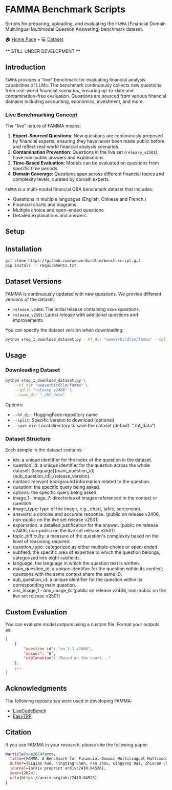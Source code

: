 # FAMMA Benchmark Scripts
Scripts for preparing, uploading, and evaluating the `FAMMA` (Financial Domain Multilingual Multimodal Question Answering) benchmark dataset.

🏠 [Home Page](https://huggingface.co/weaverbirdllm/famma) • 💻 [Dataset](https://huggingface.co/datasets/weaverbirdllm/famma) 



** STILL UNDER DEVELOPMENT **

## Introduction

`FAMMA` provides a "live" benchmark for evaluating financial analysis capabilities of LLMs. The benchmark continuously collects new questions from real-world financial scenarios, ensuring up-to-date and contamination-free evaluation. Questions are sourced from various financial domains including accounting, economics, investment, and more.

### Live Benchmarking Concept

The "live" nature of FAMMA means:
1. **Expert-Sourced Questions**: New questions are continuously proposed by financial experts, ensuring they have never been made public before and reflect real-world financial analysis scenarios.
2. **Contamination Prevention**: Questions in the live set (`release_v2501`) have non-public answers and explanations.
3. **Time-Based Evaluation**: Models can be evaluated on questions from specific time periods.
4. **Domain Coverage**: Questions span across different financial topics and complexity levels, curated by domain experts.

`FAMMA` is a multi-modal financial Q&A benchmark dataset that includes:
- Questions in multiple languages (English, Chinese and French.)
- Financial charts and diagrams
- Multiple choice and open-ended questions
- Detailed explanations and answers

## Setup

## Installation

```bash
git clone https://github.com/weaverbirdllm/bench-script.git
pip install -r requirements.txt
```

## Dataset Versions

FAMMA is continuously updated with new questions. We provide different versions of the dataset:

* `release_v2406`: The initial release containing xxxx questions.
* `release_v2501`: Latest release with additional questions and improvements

You can specify the dataset version when downloading:
```bash
python step_1_download_dataset.py --hf_dir "weaverbirdllm/famma" --split "release_v2406"
```

## Usage

### Downloading Dataset

```bash
python step_1_download_dataset.py \
    --hf_dir "weaverbirdllm/famma" \
    --split "release_v2406" \
    --save_dir "./hf_data"
```

Options:
- `--hf_dir`: HuggingFace repository name
- `--split`: Specific version to download (optional)
- `--save_dir`: Local directory to save the dataset (default: "./hf_data")

### Dataset Structure

Each sample in the dataset contains:
- idx: a unique identifier for the index of the question in the dataset.
- question_id: a unique identifier for the question across the whole dataset: {language}{main_question_id}{sub_question_id}_{release_version}.
- context: relevant background information related to the question.
- question: the specific query being asked.
- options: the specific query being asked.
- image_1- image_7: directories of images referenced in the context or question.
- image_type: type of the image, e.g., chart, table, screenshot.
- answers: a concise and accurate response. (public on release v2406, non-public on the live set release v2501)
- explanation: a detailed justification for the answer. (public on release v2406, non-public on the live set release v2501)
- topic_difficulty: a measure of the question's complexity based on the level of reasoning required.
- question_type: categorized as either multiple-choice or open-ended.
- subfield: the specific area of expertise to which the question belongs, categorized into eight subfields.
- language: the language in which the question text is written.
- main_question_id: a unique identifier for the question within its context; questions with the same context share the same ID.
- sub_question_id: a unique identifier for the question within its corresponding main question.
- ans_image_1 - ans_image_6: (public on release v2406, non-public on the live set release v2501)

## Custom Evaluation

You can evaluate model outputs using a custom file. Format your outputs as:
```json
[
    {
        "question_id": "en_1_1_v2406",
        "answer": "B",
        "explanation": "Based on the chart..."
    },
    ...
]
```

## Acknowledgments

The following repositories were used in developing FAMMA:

- [LiveCodeBench](https://github.com/LiveCodeBench/LiveCodeBench)
- [EasyTPP](https://github.com/ant-research/EasyTemporalPointProcess)

## Citation

If you use FAMMA in your research, please cite the following paper:

```bibtex
@article{xue2024famma,
  title={FAMMA: A Benchmark for Financial Domain Multilingual Multimodal Question Answering},
  author={Siqiao Xue, Tingting Chen, Fan Zhou, Qingyang Dai, Zhixuan Chu, and Hongyuan Mei},
  journal={arXiv preprint arXiv:2410.04526},
  year={2024},
  url={https://arxiv.org/abs/2410.04526}
}
```
